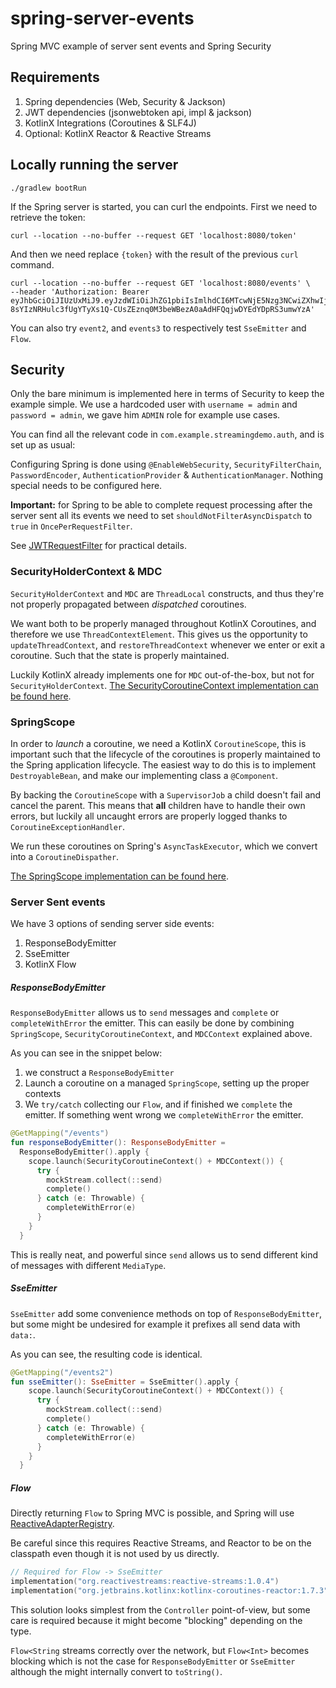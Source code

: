 # spring-server-events

Spring MVC example of server sent events and Spring Security

## Requirements

1. Spring dependencies (Web, Security & Jackson)
2. JWT dependencies (jsonwebtoken api, impl & jackson)
3. KotlinX Integrations (Coroutines & SLF4J)
4. Optional: KotlinX Reactor & Reactive Streams

## Locally running the server

```console
./gradlew bootRun
```

If the Spring server is started, you can curl the endpoints.
First we need to retrieve the token:

```console
curl --location --no-buffer --request GET 'localhost:8080/token'
```

And then we need replace `{token}` with the result of the previous `curl` command.

```console
curl --location --no-buffer --request GET 'localhost:8080/events' \
--header 'Authorization: Bearer eyJhbGciOiJIUzUxMiJ9.eyJzdWIiOiJhZG1pbiIsImlhdCI6MTcwNjE5Nzg3NCwiZXhwIjoxNzA2MjE1ODc0fQ.X8hRoQbGyVi6KnM400-8sYIzNRHulc3fUgYTyXs1Q-CUsZEznq0M3beWBezA0aAdHFQqjwDYEdYDpRS3umwYzA'
```

You can also try `event2`, and `events3` to respectively test `SseEmitter` and `Flow`.

## Security

Only the bare minimum is implemented here in terms of Security to keep the example simple.
We use a hardcoded user with `username = admin` and `password = admin`,
we gave him `ADMIN` role for example use cases.

You can find all the relevant code in `com.example.streamingdemo.auth`, and is set up as usual:

Configuring Spring is done using `@EnableWebSecurity`, `SecurityFilterChain`,
`PasswordEncoder`, `AuthenticationProvider` & `AuthenticationManager`. Nothing special needs to be configured here.

**Important:** for Spring to be able to complete request processing after the server sent all its events we need to
set `shouldNotFilterAsyncDispatch` to `true` in `OncePerRequestFilter`.

See [JWTRequestFilter](https://github.com/nomisRev/spring-server-events/blob/dd671b3dd8a750707451d171d9fd0c10ded1aaaf/src/main/kotlin/com/example/streamingdemo/auth/JWTRequestFilter.kt#L27)
for practical details.

### SecurityHolderContext & MDC

`SecurityHolderContext` and `MDC` are `ThreadLocal` constructs,
and thus they're not properly propagated between _dispatched_ coroutines.

We want both to be properly managed throughout KotlinX Coroutines,
and therefore we use `ThreadContextElement`. This gives us the opportunity to `updateThreadContext`,
and `restoreThreadContext` whenever we enter or exit a coroutine. Such that the state is properly maintained.

Luckily KotlinX already implements one for `MDC` out-of-the-box, but not for `SecurityHolderContext`.
[The SecurityCoroutineContext implementation can be found here](https://github.com/nomisRev/spring-server-events/blob/main/src/main/kotlin/com/example/streamingdemo/coroutines/SecurityCoroutineContext.kt).

### SpringScope

In order to _launch_ a coroutine, we need a KotlinX `CoroutineScope`,
this is important such that the lifecycle of the coroutines is properly maintained to the Spring application lifecycle.
The easiest way to do this is to implement `DestroyableBean`, and make our implementing class a `@Component`.

By backing the `CoroutineScope` with a `SupervisorJob` a child doesn't fail and cancel the parent.
This means that **all** children have to handle their own errors, but luckily all uncaught errors are properly logged
thanks to `CoroutineExceptionHandler`.

We run these coroutines on Spring's `AsyncTaskExecutor`, which we convert into a `CoroutineDispather`.

[The SpringScope implementation can be found here](https://github.com/nomisRev/spring-server-events/blob/main/src/main/kotlin/com/example/streamingdemo/coroutines/SpringScope.kt).

### Server Sent events

We have 3 options of sending server side events:

1. ResponseBodyEmitter
2. SseEmitter
3. KotlinX Flow

##### ResponseBodyEmitter

`ResponseBodyEmitter` allows us to `send` messages and `complete` or `completeWithError` the emitter.
This can easily be done by combining `SpringScope`, `SecurityCoroutineContext`, and `MDCContext` explained above.

As you can see in the snippet below:

1. we construct a `ResponseBodyEmitter`
2. Launch a coroutine on a managed `SpringScope`, setting up the proper contexts
3. We `try/catch` collecting our `Flow`, and if finished we `complete` the emitter.
   If something went wrong we `completeWithError` the emitter.

```kotlin
@GetMapping("/events")
fun responseBodyEmitter(): ResponseBodyEmitter =
  ResponseBodyEmitter().apply {
    scope.launch(SecurityCoroutineContext() + MDCContext()) {
      try {
        mockStream.collect(::send)
        complete()
      } catch (e: Throwable) {
        completeWithError(e)
      }
    }
  }
```

This is really neat, and powerful since `send` allows us to send different kind of messages with different `MediaType`.

##### SseEmitter

`SseEmitter` add some convenience methods on top of `ResponseBodyEmitter`,
but some might be undesired for example it prefixes all send data with `data:`.

As you can see, the resulting code is identical.

```kotlin
@GetMapping("/events2")
fun sseEmitter(): SseEmitter = SseEmitter().apply {
    scope.launch(SecurityCoroutineContext() + MDCContext()) {
      try {
        mockStream.collect(::send)
        complete()
      } catch (e: Throwable) {
        completeWithError(e)
      }
    }
  }
```

##### Flow

Directly returning `Flow` to Spring MVC is possible, and Spring will
use [ReactiveAdapterRegistry](https://docs.spring.io/spring-framework/docs/6.1.3/javadoc-api/org/springframework/core/ReactiveAdapterRegistry.html).

Be careful since this requires Reactive Streams, and Reactor to be on the classpath even though it is not used by us
directly.

```kotlin
// Required for Flow -> SseEmitter
implementation("org.reactivestreams:reactive-streams:1.0.4")
implementation("org.jetbrains.kotlinx:kotlinx-coroutines-reactor:1.7.3")
```

This solution looks simplest from the `Controller` point-of-view,
but some care is required because it might become "blocking" depending on the type.

`Flow<String` streams correctly over the network, but `Flow<Int>` becomes blocking which is not the case
for `ResponseBodyEmitter` or `SseEmitter` although the might internally convert to `toString()`.
